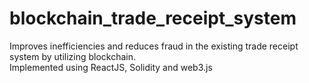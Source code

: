 # blockchain_trade_receipt_system
Improves inefficiencies and reduces fraud in the existing trade receipt system by utilizing blockchain.  
Implemented using ReactJS, Solidity and web3.js
